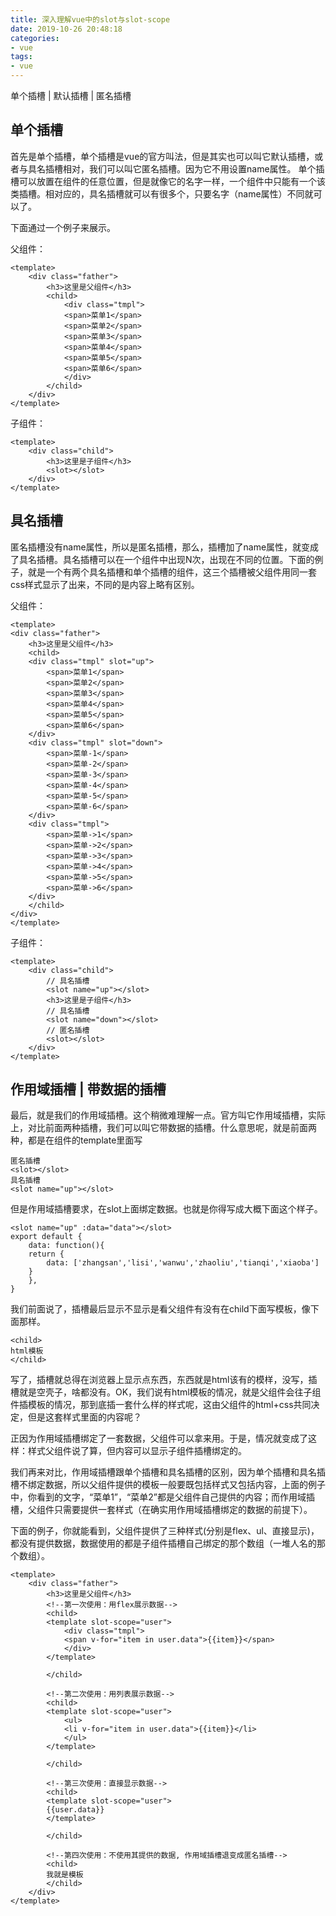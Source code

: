 ```yaml
---
title: 深入理解vue中的slot与slot-scope 
date: 2019-10-26 20:48:18
categories:
- vue
tags:
- vue
---
```


单个插槽 | 默认插槽 | 匿名插槽
<!-- more -->
## 单个插槽
首先是单个插槽，单个插槽是vue的官方叫法，但是其实也可以叫它默认插槽，或者与具名插槽相对，我们可以叫它匿名插槽。因为它不用设置name属性。
单个插槽可以放置在组件的任意位置，但是就像它的名字一样，一个组件中只能有一个该类插槽。相对应的，具名插槽就可以有很多个，只要名字（name属性）不同就可以了。

下面通过一个例子来展示。

父组件：

    <template>
        <div class="father">
            <h3>这里是父组件</h3>
            <child>
                <div class="tmpl">
                <span>菜单1</span>
                <span>菜单2</span>
                <span>菜单3</span>
                <span>菜单4</span>
                <span>菜单5</span>
                <span>菜单6</span>
                </div>
            </child>
        </div>
    </template>

子组件：

    <template>
        <div class="child">
            <h3>这里是子组件</h3>
            <slot></slot>
        </div>
    </template>

## 具名插槽

匿名插槽没有name属性，所以是匿名插槽，那么，插槽加了name属性，就变成了具名插槽。具名插槽可以在一个组件中出现N次，出现在不同的位置。下面的例子，就是一个有两个具名插槽和单个插槽的组件，这三个插槽被父组件用同一套css样式显示了出来，不同的是内容上略有区别。

父组件：

    <template>
    <div class="father">
        <h3>这里是父组件</h3>
        <child>
        <div class="tmpl" slot="up">
            <span>菜单1</span>
            <span>菜单2</span>
            <span>菜单3</span>
            <span>菜单4</span>
            <span>菜单5</span>
            <span>菜单6</span>
        </div>
        <div class="tmpl" slot="down">
            <span>菜单-1</span>
            <span>菜单-2</span>
            <span>菜单-3</span>
            <span>菜单-4</span>
            <span>菜单-5</span>
            <span>菜单-6</span>
        </div>
        <div class="tmpl">
            <span>菜单->1</span>
            <span>菜单->2</span>
            <span>菜单->3</span>
            <span>菜单->4</span>
            <span>菜单->5</span>
            <span>菜单->6</span>
        </div>
        </child>
    </div>
    </template>

子组件：

    <template>
        <div class="child">
            // 具名插槽
            <slot name="up"></slot>
            <h3>这里是子组件</h3>
            // 具名插槽
            <slot name="down"></slot>
            // 匿名插槽
            <slot></slot>
        </div>
    </template>

## 作用域插槽 | 带数据的插槽

最后，就是我们的作用域插槽。这个稍微难理解一点。官方叫它作用域插槽，实际上，对比前面两种插槽，我们可以叫它带数据的插槽。什么意思呢，就是前面两种，都是在组件的template里面写

    匿名插槽
    <slot></slot>
    具名插槽
    <slot name="up"></slot>

但是作用域插槽要求，在slot上面绑定数据。也就是你得写成大概下面这个样子。

    <slot name="up" :data="data"></slot>
    export default {
        data: function(){
        return {
            data: ['zhangsan','lisi','wanwu','zhaoliu','tianqi','xiaoba']
        }
        },
    }

我们前面说了，插槽最后显示不显示是看父组件有没有在child下面写模板，像下面那样。

    <child>
    html模板
    </child>

写了，插槽就总得在浏览器上显示点东西，东西就是html该有的模样，没写，插槽就是空壳子，啥都没有。OK，我们说有html模板的情况，就是父组件会往子组件插模板的情况，那到底插一套什么样的样式呢，这由父组件的html+css共同决定，但是这套样式里面的内容呢？

正因为作用域插槽绑定了一套数据，父组件可以拿来用。于是，情况就变成了这样：样式父组件说了算，但内容可以显示子组件插槽绑定的。

我们再来对比，作用域插槽跟单个插槽和具名插槽的区别，因为单个插槽和具名插槽不绑定数据，所以父组件提供的模板一般要既包括样式又包括内容，上面的例子中，你看到的文字，“菜单1”，“菜单2”都是父组件自己提供的内容；而作用域插槽，父组件只需要提供一套样式（在确实用作用域插槽绑定的数据的前提下）。

下面的例子，你就能看到，父组件提供了三种样式(分别是flex、ul、直接显示)，都没有提供数据，数据使用的都是子组件插槽自己绑定的那个数组（一堆人名的那个数组）。

    <template>
        <div class="father">
            <h3>这里是父组件</h3>
            <!--第一次使用：用flex展示数据-->
            <child>
            <template slot-scope="user">
                <div class="tmpl">
                <span v-for="item in user.data">{{item}}</span>
                </div>
            </template>

            </child>

            <!--第二次使用：用列表展示数据-->
            <child>
            <template slot-scope="user">
                <ul>
                <li v-for="item in user.data">{{item}}</li>
                </ul>
            </template>

            </child>

            <!--第三次使用：直接显示数据-->
            <child>
            <template slot-scope="user">
            {{user.data}}
            </template>

            </child>

            <!--第四次使用：不使用其提供的数据, 作用域插槽退变成匿名插槽-->
            <child>
            我就是模板
            </child>
        </div>
    </template>